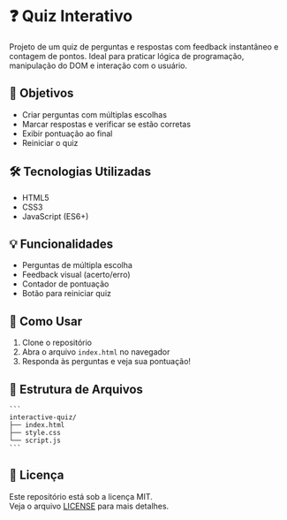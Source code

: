 # ❓ Quiz Interativo

Projeto de um quiz de perguntas e respostas com feedback instantâneo e contagem de pontos. Ideal para praticar lógica de programação, manipulação do DOM e interação com o usuário.

## 🎯 Objetivos

- Criar perguntas com múltiplas escolhas
- Marcar respostas e verificar se estão corretas
- Exibir pontuação ao final
- Reiniciar o quiz

## 🛠️ Tecnologias Utilizadas

- HTML5
- CSS3
- JavaScript (ES6+)

## 💡 Funcionalidades

- Perguntas de múltipla escolha
- Feedback visual (acerto/erro)
- Contador de pontuação
- Botão para reiniciar quiz

## 🚀 Como Usar

1. Clone o repositório
2. Abra o arquivo `index.html` no navegador
3. Responda às perguntas e veja sua pontuação!

## 📁 Estrutura de Arquivos

    ```
    interactive-quiz/
    ├── index.html
    ├── style.css
    └── script.js
    ```

## 📜 Licença

Este repositório está sob a licença MIT.  
Veja o arquivo [LICENSE](./LICENSE) para mais detalhes.
